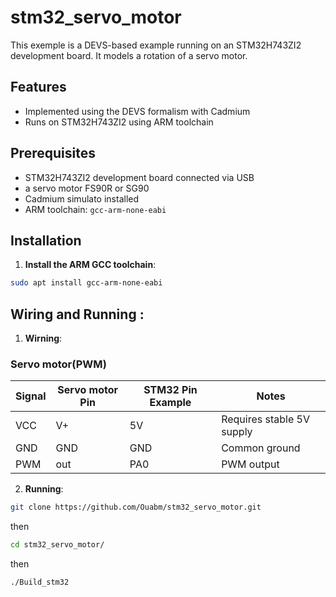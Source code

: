 # stm32_servo_motor
This exemple is a DEVS-based example running on an STM32H743ZI2 development board. It models a rotation of a servo motor.

## Features

- Implemented using the DEVS formalism with Cadmium
- Runs on STM32H743ZI2 using ARM toolchain

## Prerequisites

- STM32H743ZI2 development board connected via USB
- a servo motor FS90R or SG90
- Cadmium simulato installed
- ARM toolchain: `gcc-arm-none-eabi`

## Installation

1. **Install the ARM GCC toolchain**:

```bash
sudo apt install gcc-arm-none-eabi
```
## Wiring and Running :

1. **Wirning**:

### Servo motor(PWM)

| Signal | Servo motor Pin | STM32 Pin Example | Notes                                 |
|--------|-----------------|-------------------|---------------------------------------|
| VCC    | V+              | 5V                | Requires stable 5V supply             |
| GND    | GND             | GND               | Common ground                         |
| PWM    | out             | PA0               | PWM output                            |


2. **Running**:

```bash
git clone https://github.com/Ouabm/stm32_servo_motor.git
```
  then
```bash
cd stm32_servo_motor/
```
  then
```bash
./Build_stm32
```

